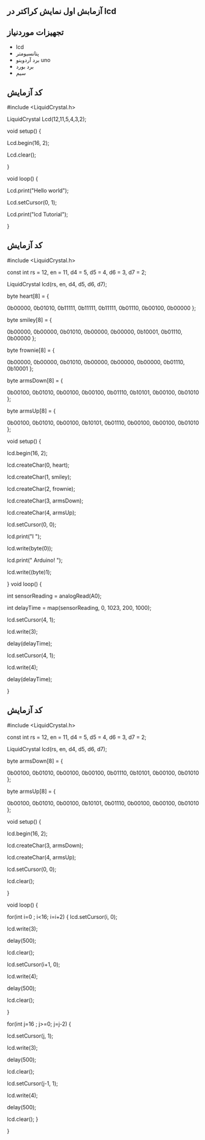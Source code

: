 ## آزمابش اول نمایش کراکتر در lcd

## تجهیزات موردنیاز
* lcd
* پتانسیومتر
* برد آردوینو uno
* برد بورد
* سیم
## کد آزمایش
#include <LiquidCrystal.h>

LiquidCrystal Lcd(12,11,5,4,3,2);

void setup() {

  Lcd.begin(16, 2);

  Lcd.clear();

}

void loop() {

  Lcd.print("Hello world");
  
  Lcd.setCursor(0, 1);
  
  Lcd.print("lcd Tutorial");

}
## کد آزمایش
#include <LiquidCrystal.h>

const int rs = 12, en = 11, d4 = 5, d5 = 4, d6 = 3, d7 = 2;

LiquidCrystal lcd(rs, en, d4, d5, d6, d7);

byte heart[8] = {

  0b00000,
  0b01010,
  0b11111,
  0b11111,
  0b11111,
  0b01110,
  0b00100,
  0b00000
};

byte smiley[8] = {
  
  0b00000,
  0b00000,
  0b01010,
  0b00000,
  0b00000,
  0b10001,
  0b01110,
  0b00000
};

byte frownie[8] = {
  
  0b00000,
  0b00000,
  0b01010,
  0b00000,
  0b00000,
  0b00000,
  0b01110,
  0b10001
};

byte armsDown[8] = {
  
  0b00100,
  0b01010,
  0b00100,
  0b00100,
  0b01110,
  0b10101,
  0b00100,
  0b01010
};

byte armsUp[8] = {
  
  0b00100,
  0b01010,
  0b00100,
  0b10101,
  0b01110,
  0b00100,
  0b00100,
  0b01010
};

void setup() {
  
  lcd.begin(16, 2);
  
  lcd.createChar(0, heart);
  
  lcd.createChar(1, smiley);
  
  lcd.createChar(2, frownie);
  
  lcd.createChar(3, armsDown);
  
  lcd.createChar(4, armsUp);
  
  lcd.setCursor(0, 0);
  
  lcd.print("I ");
  
  lcd.write(byte(0)); 
  
  lcd.print(" Arduino! ");
  
  lcd.write((byte)1);

}
void loop() {
  
  int sensorReading = analogRead(A0);
  
  int delayTime = map(sensorReading, 0, 1023, 200, 1000);
  
  lcd.setCursor(4, 1);
  
  lcd.write(3);
  
  delay(delayTime);
  
  lcd.setCursor(4, 1);
  
  lcd.write(4);
  
  delay(delayTime);

}
## کد آزمایش
#include <LiquidCrystal.h>

const int rs = 12, en = 11, d4 = 5, d5 = 4, d6 = 3, d7 = 2;

LiquidCrystal lcd(rs, en, d4, d5, d6, d7);

byte armsDown[8] = {

  0b00100,
  0b01010,
  0b00100,
  0b00100,
  0b01110,
  0b10101,
  0b00100,
  0b01010
};

byte armsUp[8] = {
  
  0b00100,
  0b01010,
  0b00100,
  0b10101,
  0b01110,
  0b00100,
  0b00100,
  0b01010
};

void setup() {
  
  lcd.begin(16, 2);

  lcd.createChar(3, armsDown);
  
  lcd.createChar(4, armsUp);
  
  lcd.setCursor(0, 0);
  
  lcd.clear();

} 

void loop() {

  for(int i=0 ; i<16; i=i+2)
{
  lcd.setCursor(i, 0);

  lcd.write(3);
  
  delay(500);
  
  lcd.clear();
  
  lcd.setCursor(i+1, 0);
  
  lcd.write(4);
  
  delay(500);
  
  lcd.clear();

}

for(int j=16 ; j>=0; j=j-2)
{

  lcd.setCursor(j, 1);
  
  lcd.write(3);
  
  delay(500);
  
  lcd.clear();
  
  lcd.setCursor(j-1, 1);
  
  lcd.write(4);
  
  delay(500);
  
  lcd.clear();
}

}
